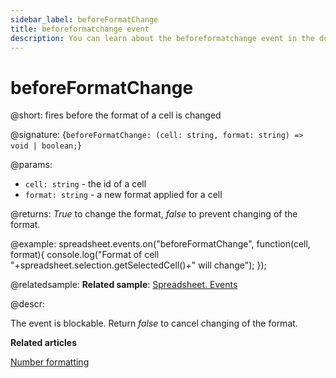 ```yaml
---
sidebar_label: beforeFormatChange
title: beforeformatchange event
description: You can learn about the beforeformatchange event in the documentation of the DHTMLX JavaScript Spreadsheet library. Browse developer guides and API reference, try out code examples and live demos, and download a free 30-day evaluation version of DHTMLX Spreadsheet.
---
```


# beforeFormatChange

@short: fires before the format of a cell is changed

@signature: {`beforeFormatChange: (cell: string, format: string) => void | boolean;`}

@params:
- `cell: string` - the id of a cell
- `format: string` - a new format applied for a cell

@returns:
*True* to change the format, *false* to prevent changing of the format.

@example:
spreadsheet.events.on("beforeFormatChange", function(cell, format){
 console.log("Format of cell "+spreadsheet.selection.getSelectedCell()+" will change");
});

@relatedsample:
**Related sample**: [Spreadsheet. Events](https://snippet.dhtmlx.com/2vkjyvsi)

@descr:

The event is blockable. Return *false* to cancel changing of the format.

**Related articles**

[Number formatting](number_formatting.md)
